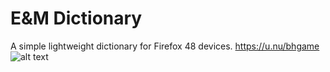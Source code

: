 # E&M Dictionary
A simple lightweight dictionary for Firefox 48 devices.
https://u.nu/bhgame
![alt text](https://raw.githubusercontent.com/musky603/E-M-Dictionary/master/demo.gif)
